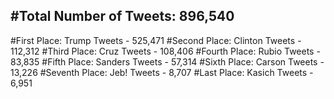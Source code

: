 #Total Number of Tweets: 896,540 
---
#First Place: Trump Tweets - 525,471
#Second Place: Clinton Tweets - 112,312
#Third Place: Cruz Tweets - 108,406
#Fourth Place: Rubio Tweets - 83,835
#Fifth Place: Sanders Tweets - 57,314
#Sixth Place: Carson Tweets - 13,226
#Seventh Place: Jeb! Tweets - 8,707
#Last Place: Kasich Tweets - 6,951
